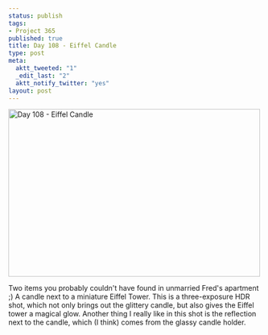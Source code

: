 ```yaml
--- 
status: publish
tags: 
- Project 365
published: true
title: Day 108 - Eiffel Candle
type: post
meta: 
  aktt_tweeted: "1"
  _edit_last: "2"
  aktt_notify_twitter: "yes"
layout: post
---
```

<a href="http://www.flickr.com/photos/freeed/5633170269/" title="Day 108 - Eiffel Candle by Fred​, on Flickr"><img src="http://farm6.static.flickr.com/5224/5633170269_6c5a9f2012.jpg" width="500" height="333" alt="Day 108 - Eiffel Candle"/></a>

Two items you probably couldn't have found in unmarried Fred's apartment ;) A candle next to a miniature Eiffel Tower. This is a three-exposure HDR shot, which not only brings out the glittery candle, but also gives the Eiffel tower a magical glow. Another thing I really like in this shot is the reflection next to the candle, which (I think) comes from the glassy candle holder.
